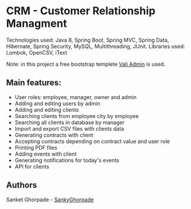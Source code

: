 # CRM - Customer Relationship Managment

Technologies used: Java 8, Spring Boot, Spring MVC, Spring Data, Hibernate, Spring Security, MySQL, Multithreading, JUnit.
Libraries used: Lombok, OpenCSV,  iText

Note: in this project a free bootstrap templete [Vali Admin](https://github.com/pratikborsadiya/vali-admin) is used.

## Main features:
- User roles: employee, manager, owner and admin
- Adding and editing users by admin
- Adding and editing clients
- Searching clients from employee city by employee
- Searching all clients in database by manager
- Import and export CSV files with clients data
- Generating contracts with client
- Accepting contracts depending on contract value and user role
- Printing PDF files
- Adding events with client
- Generating notifications for today's events
- API for clients

## Authors

Sanket Ghorpade - [SankyGhorpade]([https://github.com/SankyGhorpade])
